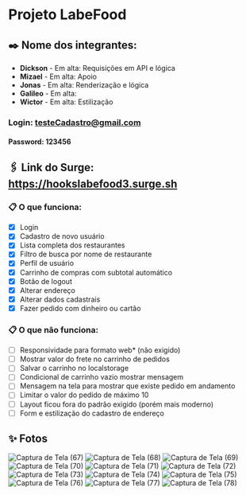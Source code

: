 # Projeto LabeFood

## ✒️ Nome dos integrantes: 
- **Dickson**  - Em alta: Requisições em API e lógica
- **Mizael** - Em alta: Apoio
- **Jonas** - Em alta: Renderização e lógica
- **Galileo** - Em alta: 
- **Wictor** - Em alta: Estilização


### Login: testeCadastro@gmail.com
#### Password: 123456
## 🖇️ Link do Surge: https://hookslabefood3.surge.sh


### 📋 O que funciona:
 - [x] Login
 - [x] Cadastro de novo usuário
 - [x] Lista completa dos restaurantes
 - [x] Filtro de busca por nome de restaurante
 - [x] Perfil de usuário
 - [x] Carrinho de compras com subtotal automático
 - [x] Botão de logout
 - [x] Alterar endereço
 - [x] Alterar dados cadastrais
 - [x] Fazer pedido com dinheiro ou cartão

### 📋 O que não funciona: 
- [ ] Responsividade para formato web* (não exigido)
- [ ] Mostrar valor do frete no carrinho de pedidos
- [ ] Salvar o carrinho no localstorage
- [ ] Condicional de carrinho vazio mostrar mensagem
- [ ] Mensagem na tela para mostrar que existe pedido em andamento
- [ ] Limitar o valor do pedido de máximo 10
- [ ] Layout ficou fora do padrão exigido (porém mais moderno)
- [ ] Form e estilização do cadastro de endereço

## ✨ Fotos
![Captura de Tela (67)](https://user-images.githubusercontent.com/62776224/182045178-2bc44a32-aa73-448c-810c-f390e243a618.png)
![Captura de Tela (68)](https://user-images.githubusercontent.com/62776224/182045179-2aa374f9-97f3-4c5d-ad47-16e1d2f65651.png)
![Captura de Tela (69)](https://user-images.githubusercontent.com/62776224/182045181-03e438c9-eed4-4827-9661-377ff302174e.png)
![Captura de Tela (70)](https://user-images.githubusercontent.com/62776224/182045183-bf911c5f-b1c3-474e-828e-0a7366873a91.png)
![Captura de Tela (71)](https://user-images.githubusercontent.com/62776224/182045185-7bd1da62-146e-482c-b747-21a2de3d60c1.png)
![Captura de Tela (72)](https://user-images.githubusercontent.com/62776224/182045186-197c3c96-f830-4a14-b837-ec77397712fc.png)
![Captura de Tela (73)](https://user-images.githubusercontent.com/62776224/182045188-95be23f8-5b2b-4f74-b3a1-77c5dcfe03dd.png)
![Captura de Tela (74)](https://user-images.githubusercontent.com/62776224/182045190-617ccfaa-83b6-46ac-b01e-8f0a3058a793.png)
![Captura de Tela (75)](https://user-images.githubusercontent.com/62776224/182045193-ad5b9f21-1dee-40bd-88f5-c3999c97b8fd.png)
![Captura de Tela (76)](https://user-images.githubusercontent.com/62776224/182045194-1b8df940-20f7-46e6-bc1d-c5cf0d6e6c94.png)
![Captura de Tela (77)](https://user-images.githubusercontent.com/62776224/182045197-90295ead-9b09-4530-bfab-0bbf71775932.png)
![Captura de Tela (78)](https://user-images.githubusercontent.com/62776224/182045201-5d2d7d7f-b347-477f-ba75-becd678d1012.png)


